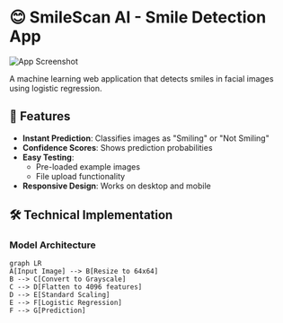 # 😊 SmileScan AI - Smile Detection App

![App Screenshot](./assets/screenshot.png) <!-- Add your screenshot path -->

A machine learning web application that detects smiles in facial images using logistic regression.

## 🚀 Features

- **Instant Prediction**: Classifies images as "Smiling" or "Not Smiling"
- **Confidence Scores**: Shows prediction probabilities
- **Easy Testing**: 
  - Pre-loaded example images
  - File upload functionality
- **Responsive Design**: Works on desktop and mobile

## 🛠️ Technical Implementation

### Model Architecture
```mermaid
graph LR
A[Input Image] --> B[Resize to 64x64]
B --> C[Convert to Grayscale]
C --> D[Flatten to 4096 features]
D --> E[Standard Scaling]
E --> F[Logistic Regression]
F --> G[Prediction]
